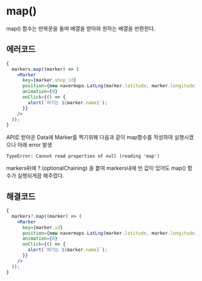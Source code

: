 # map()

map() 함수는 반복문을 돌며 배열을 받아와 원하는 배열을 반환한다.

## 에러코드

```jsx
{
  markers.map((marker) => (
    <Marker
      key={marker.shop_id}
      position={new navermaps.LatLng(marker.latitude, marker.longitude)}
      animation={0}
      onClick={() => {
        alert(`여기는 ${marker.name}`);
      }}
    />
  ));
}
```

API로 받아온 Data에 Marker를 찍기위해 다음과 같이 map함수를 작성하여 실행시켰으나 아래 error 발생

```
TypeError: Cannot read properties of null (reading 'map')
```

markers뒤에 ?.(optionalChaining) 을 붙여 markers내에 빈 값이 있어도 map() 함수가 실행되게끔 해주었다.

## 해결코드

```jsx
{
  markers?.map((marker) => (
    <Marker
      key={marker.id}
      position={new navermaps.LatLng(marker.latitude, marker.longitude)}
      animation={0}
      onClick={() => {
        alert(`여기는 ${marker.name}`);
      }}
    />
  ));
}
```
